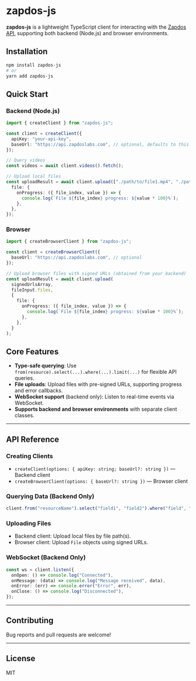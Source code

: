 # zapdos-js

**zapdos-js** is a lightweight TypeScript client for interacting with the [Zapdos API](https://zapdoslabs.com), supporting both backend (Node.js) and browser environments.


## Installation

```bash
npm install zapdos-js
# or
yarn add zapdos-js
```

## Quick Start

### Backend (Node.js)

```typescript
import { createClient } from "zapdos-js";

const client = createClient({
  apiKey: "your-api-key",
  baseUrl: "https://api.zapdoslabs.com", // optional, defaults to this URL
});

// Query videos
const videos = await client.videos().fetch();

// Upload local files
const uploadResult = await client.upload(["./path/to/file1.mp4", "./path/to/file2.png"], {
  file: {
    onProgress: ({ file_index, value }) => {
      console.log(`File ${file_index} progress: ${value * 100}%`);
    },
  },
});
```

### Browser

```typescript
import { createBrowserClient } from "zapdos-js";

const client = createBrowserClient({
  baseUrl: "https://api.zapdoslabs.com", // optional
});

// Upload browser files with signed URLs (obtained from your backend)
const uploadResult = await client.upload(
  signedUrlsArray,
  fileInput.files,
  {
    file: {
      onProgress: ({ file_index, value }) => {
        console.log(`File ${file_index} progress: ${value * 100}%`);
      },
    },
  }
);
```

## Core Features

* **Type-safe querying**: Use `from(resource).select(...).where(...).limit(...)` for flexible API queries.
* **File uploads**: Upload files with pre-signed URLs, supporting progress and error callbacks.
* **WebSocket support** (backend only): Listen to real-time events via WebSocket.
* **Supports backend and browser environments** with separate client classes.

---

## API Reference

### Creating Clients

* `createClient(options: { apiKey: string; baseUrl?: string })` — Backend client
* `createBrowserClient(options: { baseUrl?: string })` — Browser client

### Querying Data (Backend Only)

```typescript
client.from("resourceName").select("field1", "field2").where("field", "=", value).limit(10).fetch();
```

### Uploading Files

* Backend client: Upload local files by file path(s).
* Browser client: Upload `File` objects using signed URLs.

### WebSocket (Backend Only)

```typescript
const ws = client.listen({
  onOpen: () => console.log("Connected"),
  onMessage: (data) => console.log("Message received", data),
  onError: (err) => console.error("Error", err),
  onClose: () => console.log("Disconnected"),
});
```

---

## Contributing

Bug reports and pull requests are welcome!

---

## License

MIT
